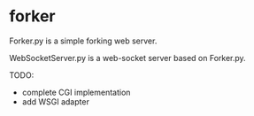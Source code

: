 # forker

Forker.py is a simple forking web server.

WebSocketServer.py is a web-socket server based on Forker.py.

TODO:

* complete CGI implementation
* add WSGI adapter
